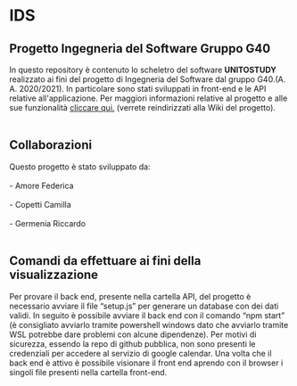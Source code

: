 <html>
	<head>
  </head>
	<body>
    <h1> IDS </h1>
    <h2><strong>Progetto Ingegneria del Software Gruppo G40</strong></h2>
		<p>
      In questo repository è contenuto lo scheletro del software <strong>UNITOSTUDY</strong>
      realizzato ai fini del progetto di Ingegneria del Software dal gruppo G40.(A. A. 2020/2021). 
      In particolare sono stati sviluppati in front-end e le API relative all'applicazione. Per maggiori informazioni relative al progetto e alle sue funzionalità <a href= https://github.com/federicaamore/IDS/wiki>cliccare qui.</a></td></tr> (verrete reindirizzati alla Wiki del progetto).
        <br>
        <br>
    <h2><strong>Collaborazioni</strong></h2> 
    Questo progetto è stato sviluppato da: <br>
        <br>
    - Amore Federica <br>
        <br>
    - Copetti Camilla <br>
        <br>
    - Germenia Riccardo <br>
        <br>
    <h2> <strong> Comandi da effettuare ai fini della visualizzazione </strong> </h2>
      Per provare il back end, presente nella cartella API, del progetto è necessario avviare il file “setup.js” per generare un database con dei dati validi. In seguito è possibile avviare il back end con il comando “npm start” (è consigliato avviarlo tramite powershell windows dato che avviarlo tramite WSL potrebbe dare problemi con alcune dipendenze). Per motivi di sicurezza, essendo la repo di github pubblica, non sono presenti le credenziali per accedere al servizio di google calendar.
      Una volta che il back end è attivo è possibile visionare il front end aprendo con il browser i singoli file presenti nella cartella front-end.
    </p>
	</body>
</html>
